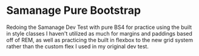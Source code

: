 # Samanage Pure Bootstrap
Redoing the Samanage Dev Test with pure BS4 for practice using the built in style classes I haven't utilized as much for margins and paddings based off of REM, as well as practicing the built in flexbox to the new grid system rather than the custom flex I used in my original dev test.
